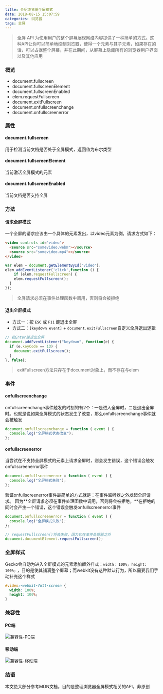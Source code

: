 ```yaml
---
title: 介绍浏览器全屏模式
date: 2018-08-15 15:07:59
categories: 浏览器
tags: 全屏
---
```


> 全屏 API 为使用用户的整个屏幕展现网络内容提供了一种简单的方式。这种API让你可以简单地控制浏览器，使得一个元素与其子元素，如果存在的话，可以占据整个屏幕，并在此期间，从屏幕上隐藏所有的浏览器用户界面以及其他应用

### 概览

- document.fullscreen
- document.fullscreenElement
- document.fullscreenEnabled
- elem.requestFullscreen
- document.exitFullscreen
- document.onfullscreenchange
- document.onfullscreenerror

### 属性
#### document.fullscreen
用于检测当前文档是否处于全屏模式，返回值为布尔类型

#### document.fullscreenElement
当前激活全屏模式的元素

#### document.fullscreenEnabled
当前文档是否支持全屏

### 方法
#### 请求全屏模式
一个全屏的请求应该由一个具体的元素发出，以video元素为例，请求方式如下：

```html
<video controls id="video">
  <source src="somevideo.webm"></source>
  <source src="somevideo.mp4"></source>
</video>
```

```javascript
var elem = document.getElementById("video");
elem.addEventListener('click',function () {
	if (elem.requestFullscreen) {
    elem.requestFullscreen();
  }
});
```

> 全屏请求必须在事件处理函数中调用，否则将会被拒绝

#### 退出全屏模式
- 方式一：按 `ESC` 或 `F11` 键退出全屏
- 方式二：`[keydown event]`  + `document.exitFullscreen`自定义全屏退出逻辑

```javascript
// 按Enter建退出全屏
document.addEventListener("keydown", function(e) {
  if (e.keyCode == 13) {
    document.exitFullscreen();
  }
}, false);
```

> exitFullscreen方法只存在于document对象上，而不存在与elem

### 事件
#### onfullscreenchange
onfullscreenchange事件触发的时刻的有2个：一是进入全屏时，二是退出全屏时。也就是说如果全屏模式的状态发生了改变，那么onfullscreenchange事件就会被触发

```javascript
document.onfullscreenchange = function ( event ) {
  console.log("全屏模式状态改变");
};
```

#### onfullscreenerror
当尝试在不支持全屏模式的元素上请求全屏时，则会发生错误，这个错误会触发onfullscreenerror事件

```javascript
document.onfullscreenerror = function ( event ) { 
  console.log("全屏模式失败");
};
```

验证onfullscreenerror事件最简单的方式就是：在事件监听器之外发起全屏请求。
因为**全屏请求必须在事件处理函数中调用，否则将会被拒绝。**在拒绝的同时会产生一个错误，这个错误会触发onfullscreenerror事件

```javascript
document.onfullscreenerror = function ( event ) { 
  console.log("全屏模式失败");
}; 

// requestFullscreen()将会失败，因为它在事件处理器之外
document.documentElement.requestFullscreen();
```

### 全屏样式
Gecko会自动为进入全屏模式的元素添加额外样式：`width: 100%; height: 100%;` ，目的是使其铺满整个屏幕；而webkit没有这种默认行为，所以需要我们手动补充这个样式

```css
#video:-webkit-full-screen {
  width: 100%;
  height: 100%;
}
```

### 兼容性

#### PC端
![兼容性-PC端](/uploads/js/fullscreen-pc.png)

#### 移动端
![兼容性-移动端](/uploads/js/fullscreen-mb.png)

### 结语
本文绝大部分参考MDN文档，目的是整理浏览器全屏模式相关的API，非原创
